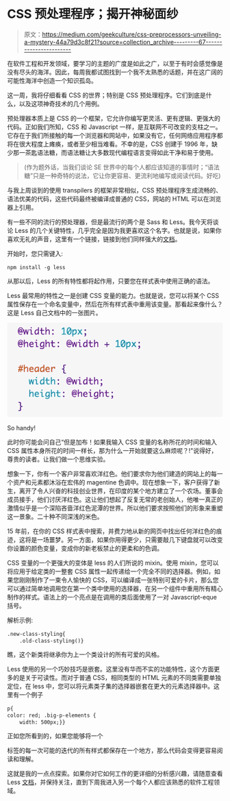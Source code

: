 # CSS 预处理程序；揭开神秘面纱

> 原文：<https://medium.com/geekculture/css-preprocessors-unveiling-a-mystery-44a79d3c8f21?source=collection_archive---------67----------------------->

在软件工程和开发领域，要学习的主题的广度是如此之广，以至于有时会感觉像是没有尽头的海洋。因此，每周我都试图找到一个我不太熟悉的话题，并在这广阔的可能性海洋中创造一个知识孤岛。

这一周，我将仔细看看 CSS 的世界；特别是 CSS 预处理程序。它们到底是什么，以及这项神奇技术的几个用例。

预处理器本质上是 CSS 的一个框架，它允许你编写更灵活、更有逻辑、更强大的代码。正如我们所知，CSS 和 Javascript 一样，是互联网不可改变的支柱之一。它存在于我们所接触的每一个浏览器和网站中，如果没有它，任何网络应用程序都将在很大程度上瘫痪，或者至少相当难看。不幸的是，CSS 创建于 1996 年，缺少那一茶匙语法糖，而语法糖让大多数现代编程语言变得如此干净和易于使用。

> (作为题外话，当我们谈论 SE 世界中的每个人都应该知道的事情时；“语法糖”只是一种奇特的说法，它让你更容易、更流利地编写或阅读代码。好吃)

与我上周谈到的使用 transpilers 的框架非常相似，CSS 预处理程序生成流畅的、语法优美的代码，这些代码最终被编译成普通的 CSS，网站的 HTML 可以在浏览器上引用。

有一些不同的流行的预处理器，但是最流行的两个是 Sass 和 Less。我今天将谈论 Less 的几个关键特性，几乎完全是因为我更喜欢这个名字。也就是说，如果你喜欢无礼的声音，这里有一个链接，链接到他们同样强大的[文档](https://sass-lang.com/documentation)。

开始时，您只需键入:

```
npm install -g less
```

从那以后，Less 的所有特性都将起作用，只要您在样式表中使用正确的语法。

Less 最常用的特性之一是创建 CSS 变量的能力。也就是说，您可以将某个 CSS 属性保存在一个命名变量中，然后在所有样式表中重用该变量。那看起来像什么？这是 Less 自己文档中的一张图片。

![](img/1bd28415a621c3567b9e0ab63f88a747.png)

So handy!

此时你可能会问自己“但是加布！如果我输入 CSS 变量的名称所花的时间和输入 CSS 属性本身所花的时间一样长，那为什么一开始就要这么麻烦呢？!"说得好，尊贵的读者。让我们做一个思维实验。

想象一下，你有一个客户非常喜欢洋红色。他们要求你为他们建造的网站上的每一个资产和元素都沐浴在宏伟的 magentine 色调中。现在想象一下，客户获得了新生，离开了令人兴奋的科技创业世界，在印度的某个地方建立了一个农场。董事会成员接手，他们讨厌洋红色。这让他们想起了反复无常的老创始人，他唯一真正的激情似乎是一个深陷吝啬洋红色泥潭的世界。所以他们要求按照他们的形象来重塑这一景象。二十种不同深浅的米色。

15 年前，在你的 CSS 样式表中搜索，并费力地从新的网页中找出任何洋红色的痕迹，这将是一场噩梦。另一方面，如果你用得更少，只需要敲几下键盘就可以改变你设置的颜色变量，变成你的新老板禁止的更柔和的色调。

CSS 变量的一个更强大的变体是 less 的人们所说的 mixin。使用 mixin，您可以将应用于给定类的一整套 CSS 属性一起传递给一个完全不同的选择器。例如，如果您刚刚制作了一束令人愉快的 CSS，可以编译成一张特别可爱的卡片，那么您可以通过简单地调用您在第一个类中使用的选择器，在另一个组件中重用所有精心制作的样式。语法上的一个亮点是在调用的类后面使用了一对 Javascript-eque 括号。

解析示例:

```
.new-class-styling{
    .old-class-styling()}
```

瞧，这个新类将继承你为上一个类设计的所有可爱的风格。

Less 使用的另一个巧妙技巧是嵌套。这里没有华而不实的功能特性，这个方面更多的是关于可读性。而对于普通 CSS，相同类型的 HTML 元素的不同类需要单独定位，在 less 中，您可以将元素类子集的选择器嵌套在更大的元素选择器中。这里有一个例子

```
p{
color: red; .big-p-elements {
    width: 500px;}}
```

正如您所看到的，如果您能够将一个

标签的每一次可能的迭代的所有样式都保存在一个地方，那么代码会变得更容易阅读和理解。

这就是我的一点点探索。如果你对它如何工作的更详细的分析感兴趣，请随意查看 Less [文档](https://lesscss.org/)，并保持关注，直到下周我进入另一个每个人都应该熟悉的软件工程领域。